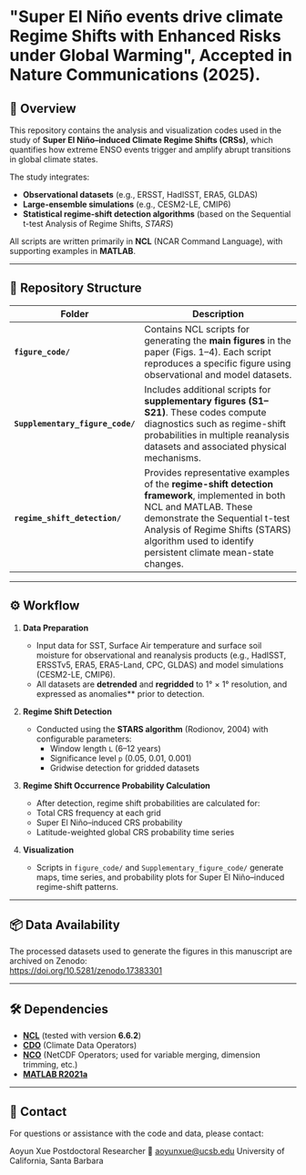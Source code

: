
# **"Super El Niño events drive climate Regime Shifts with Enhanced Risks under Global Warming"**, Accepted in Nature Communications (2025).

## 📘 Overview

This repository contains the analysis and visualization codes used in the study of **Super El Niño–induced Climate Regime Shifts (CRSs)**, which quantifies how extreme ENSO events trigger and amplify abrupt transitions in global climate states.

The study integrates:
- **Observational datasets** (e.g., ERSST, HadISST, ERA5, GLDAS)  
- **Large-ensemble simulations** (e.g., CESM2-LE, CMIP6)  
- **Statistical regime-shift detection algorithms** (based on the Sequential t-test Analysis of Regime Shifts, *STARS*)  

All scripts are written primarily in **NCL** (NCAR Command Language), with supporting examples in **MATLAB**.

---

## 📂 Repository Structure

| Folder | Description |
|--------|--------------|
| **`figure_code/`** | Contains NCL scripts for generating the **main figures** in the paper (Figs. 1–4). Each script reproduces a specific figure using observational and model datasets. |
| **`Supplementary_figure_code/`** | Includes additional scripts for **supplementary figures (S1–S21)**. These codes compute diagnostics such as regime-shift probabilities in multiple reanalysis datasets and associated physical mechanisms. |
| **`regime_shift_detection/`** | Provides representative examples of the **regime-shift detection framework**, implemented in both NCL and MATLAB. These demonstrate the Sequential t-test Analysis of Regime Shifts (STARS) algorithm used to identify persistent climate mean-state changes. |

---
## ⚙️ Workflow

1. **Data Preparation**
   - Input  data for SST, Surface Air temperature and surface soil moisture for observational and reanalysis products (e.g., HadISST, ERSSTv5, ERA5, ERA5-Land, CPC, GLDAS) and model simulations (CESM2-LE, CMIP6).
   - All datasets are **detrended** and **regridded** to 1° × 1° resolution, and expressed as anomalies** prior to detection.

2. **Regime Shift Detection**
   - Conducted using the **STARS algorithm** (Rodionov, 2004) with configurable parameters:
     - Window length `L` (6–12 years)
     - Significance level `p` (0.05, 0.01, 0.001)
     - Gridwise detection for gridded datasets
      
3. **Regime Shift Occurrence Probability Calculation**
   - After detection, regime shift probabilities are calculated for:
   - Total CRS frequency at each grid  
   - Super El Niño–induced CRS probability
   - Latitude-weighted global CRS probability time series

4. **Visualization**
   - Scripts in `figure_code/` and `Supplementary_figure_code/` generate maps, time series, and probability plots for Super El Niño–induced regime-shift patterns.

---

## 📦 Data Availability

The processed datasets used to generate the figures in this manuscript are archived on Zenodo:  
https://doi.org/10.5281/zenodo.17383301

---

## 🛠️ Dependencies

- [**NCL**](https://www.ncl.ucar.edu/) (tested with version **6.6.2**)  
- [**CDO**](https://code.mpimet.mpg.de/projects/cdo) (Climate Data Operators)
- [**NCO**](https://nco.sourceforge.net/) (NetCDF Operators; used for variable merging, dimension trimming, etc.)
- [**MATLAB R2021a**](https://www.mathworks.com/products/matlab.html)

---
## 📧 Contact
For questions or assistance with the code and data, please contact:

Aoyun Xue
Postdoctoral Researcher
📩 aoyunxue@ucsb.edu
University of California, Santa Barbara
